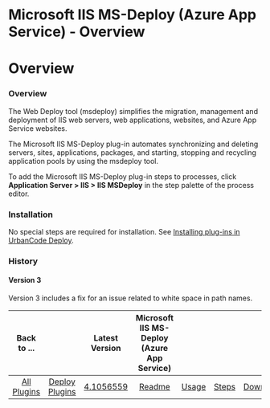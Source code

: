 
Microsoft IIS MS-Deploy (Azure App Service) - Overview
======================================================

# Overview


### Overview




The Web Deploy tool (msdeploy) simplifies the migration, management and deployment of IIS web servers, web applications, websites, and Azure App Service websites.

The Microsoft IIS MS-Deploy plug-in automates synchronizing and deleting servers, sites, applications, packages, and starting, stopping and recycling application pools by using the msdeploy tool.

To add the Microsoft IIS MS-Deploy plug-in steps to processes, click **Application Server > IIS > IIS MSDeploy** in the step palette of the process editor.

### Installation

No special steps are required for installation. See [Installing plug-ins in UrbanCode Deploy](https://community.ibm.com/community/user/wasdevops/blogs/laurel-dickson-bull1/2022/06/13/install-plugins "Installing plug-ins in UrbanCode Deploy").

### History

#### Version 3

Version 3 includes a fix for an issue related to white space in path names.


|Back to ...||Latest Version|Microsoft IIS MS-Deploy (Azure App Service) ||||
| :---: | :---: | :---: | :---: | :---: | :---: | :---: |
|[All Plugins](../../index.md)|[Deploy Plugins](../README.md)|[4.1056559](https://raw.githubusercontent.com/UrbanCode/IBM-UCD-PLUGINS/main/files/IIS-MSDeploy/IIS-MSDeploy-4.1056559.zip)|[Readme](README.md)|[Usage](usage.md)|[Steps](steps.md)|[Downloads](downloads.md)|
